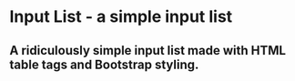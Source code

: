 #	Input List - a simple input list

## A ridiculously simple input list made with HTML table tags and Bootstrap styling.